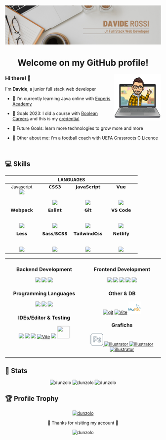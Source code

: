 <p align="center">
	<img src="pics/header.png">
</p>
<h1 align="center">Welcome on my GitHub profile!</h1>
<img align='right' src="pics/laptop_wave.png" width="30%" max-width="100%">
<h3>Hi there! 👋</h3> 
<p>I'm <strong>Davide</strong>, a junior full stack web developer</p>

<!-- - 🌱 I’m currently working on web development technologies -->

- 🌱 I’m currently learning Java online with [Experis Academy](https://www.experisacademy.it/)

- 🎯 Goals 2023: I did a course with [Boolean Careers](https://boolean.careers/) and this is my [credential](https://www.credential.net/8ad6f264-1529-47f0-941b-cca2c4099af5#gs.wg8vw8)

- 🔭 Future Goals: learn more technologies to grow more and more

- 📖 Other about me: i'm a football coach with UEFA Grassroots C Licence

<br />

## 💻 Skills 
<table align="center">
  <thead>
    <tr valign="top">
      <th colspan="4"><span>LANGUAGES</span></th>
    </tr>
  </thead>
  <tbody>
    <tr valign="top">
      <td width="25%" align="center">
        <span>Javascript</span><br>
        <img height="64px" src="![image](https://github.com/dunzolo/dunzolo/assets/112269790/b688aca4-90ac-427d-a47f-0a9bf58e6b71)">
      </td>
      <td width="25%" align="center">
        <span>𝗖𝗦𝗦𝟯</span><br><br><br>
        <img height="64px" src="https://cdn.svgporn.com/logos/css-3.svg">
      </td>
      <td width="25%" align="center">
        <span>𝗝𝗮𝘃𝗮𝗦𝗰𝗿𝗶𝗽𝘁</span><br><br><br>
        <img height="64px" src="https://cdn.svgporn.com/logos/javascript.svg">
      </td>
      <td width="25%" align="center">
        <span>𝗩𝘂𝗲</span><br><br><br>
        <img height="64px" src="https://cdn.svgporn.com/logos/vue.svg">
      </td>
    </tr>
    <tr valign="top">
      <td width="25%" align="center">
        <span>𝗪𝗲𝗯𝗽𝗮𝗰𝗸</span><br><br><br>
        <img height="64px" src="https://cdn.svgporn.com/logos/webpack.svg">
      </td>
      <td width="25%" align="center">
        <span>𝗘𝘀𝗹𝗶𝗻𝘁</span><br><br><br>
        <img height="64px" src="https://cdn.svgporn.com/logos/eslint.svg">
      </td>
      <td width="25%" align="center">
        <span>𝗚𝗶𝘁</span><br><br><br>
        <img height="64px" src="https://cdn.svgporn.com/logos/git-icon.svg">
      </td>
      <td width="25%" align="center">
        <span>𝗩𝗦 𝗖𝗼𝗱𝗲</span><br><br><br>
        <img height="64px" src="https://cdn.svgporn.com/logos/visual-studio-code.svg">
      </td>
    </tr>
    <tr valign="top">
      <td width="25%" align="center">
        <span>𝗟𝗲𝘀𝘀</span><br><br><br>
        <img height="64px" src="https://cdn.svgporn.com/logos/less.svg">
      </td>
      <td width="25%" align="center">
        <span>𝗦𝗮𝘀𝘀/𝗦𝗖𝗦𝗦</span><br><br><br>
        <img height="64px" src="https://cdn.svgporn.com/logos/sass.svg">
      </td>
      <td width="25%" align="center">
        <span>𝗧𝗮𝗶𝗹𝘄𝗶𝗻𝗱𝗖𝘀𝘀</span><br><br><br>
        <img height="64px" src="https://cdn.svgporn.com/logos/tailwindcss-icon.svg">
      </td>
      <td width="25%" align="center">
        <span>𝗡𝗲𝘁𝗹𝗶𝗳𝘆</span><br><br><br>
        <img height="64px" src="https://cdn.svgporn.com/logos/netlify.svg">
      </td>
    </tr>
  </tbody>
</table>

<table align="center"><tr><td valign="top" width="350">
<h3 align="center">Backend Development</h3>
<p align="center"> 
<a href="https://nodejs.org"><img src="https://skillicons.dev/icons?i=nodejs"/></a>
<a href="https://spring.io/"><img src="https://skillicons.dev/icons?i=spring"/></a>
<!-- <a href="https://https://www.yiiframework.com/"><img src="https://skillicons.dev/icons?i=yii"/></a> -->
<a href="https://laravel.com/"><img src="https://skillicons.dev/icons?i=laravel"/></a>


<h3 align="center">Programming Languages</h3>
<p align="center">
<a href="https://developer.mozilla.org/en-US/docs/Web/JavaScript" ><img src="https://skillicons.dev/icons?i=javascript"/></a>
<a href="https://www.php.net/"><img src="https://skillicons.dev/icons?i=php"/></a>
<a href="https://docs.oracle.com/en/java/"><img src="https://skillicons.dev/icons?i=java"/></a>
</p>

<h3 align="center">IDEs/Editor & Testing</h3>
<p align="center"> 
<a><img src="https://skillicons.dev/icons?i=atom"/></a> 
<a href="https://code.visualstudio.com/"><img src="https://skillicons.dev/icons?i=vscode"/></a> 
<a href="https://postman.com"><img src="https://skillicons.dev/icons?i=postman"/></a> 
<a href="https://www.phpmyadmin.net/"><img src="https://www.vectorlogo.zone/logos/phpmyadmin/phpmyadmin-ar21.svg" width="40" height="40" alt="Vite" /></a>
<a href="https://eclipseide.org/"><img src="https://skillicons.dev/icons?i=eclipse"/></a>
<a href="https://eclipseide.org/"><img src="https://user-images.githubusercontent.com/112269790/245492831-81f1069b-708b-4b16-a4c5-c4691e7eede7.png" width="40" height="40"</a></p>

</td><td valign="top" width="350">
<h3 align="center">Frontend Development</h3>
<p align="center"> 
<a href="https://developer.mozilla.org/en-US/docs/Glossary/HTML5"><img src="https://skillicons.dev/icons?i=html"/></a>
<a href="https://www.w3.org/TR/CSS/#css"><img src="https://skillicons.dev/icons?i=css"/></a>
<a href="https://getbootstrap.com/"><img src="https://skillicons.dev/icons?i=bootstrap"/></a>
<a href="https://sass-lang.com"><img src="https://skillicons.dev/icons?i=sass"/></a>
<a href="https://vuejs.org/"><img src="https://skillicons.dev/icons?i=vue"/></a>
  
<h3 align="center">Other & DB</h3>
<p align="center"> 
<a href="https://git-scm.com/" > <img src="https://www.vectorlogo.zone/logos/git-scm/git-scm-icon.svg" alt="git" width="40" height="40"/></a>
<a href="https://vitejs.dev/" target="_blank" rel="noreferrer"><img src="https://raw.githubusercontent.com/danielcranney/readme-generator/main/public/icons/skills/vite-colored.svg" width="40" height="40" alt="Vite" /></a>
<a href="https://www.mysql.com/"> <img src="https://raw.githubusercontent.com/devicons/devicon/master/icons/mysql/mysql-original-wordmark.svg" alt="mysql" width="40" height="40"/> </a>
</p>

<h3 align="center">Grafichs</h3>
<p align="center">
<a href="https://www.photoshop.com/en" target="_blank" rel="noreferrer"> <img src="https://raw.githubusercontent.com/devicons/devicon/master/icons/photoshop/photoshop-line.svg" alt="photoshop" width="40" height="40"/> </a>
<a href="https://www.adobe.com/in/products/illustrator.html" target="_blank" rel="noreferrer"> <img src="https://www.vectorlogo.zone/logos/adobe_illustrator/adobe_illustrator-icon.svg" alt="illustrator" width="40" height="40"/> </a>
<a href="https://www.canva.com/" target="_blank" rel="noreferrer"> <img src="https://www.vectorlogo.zone/logos/canva/canva-icon.svg" alt="illustrator" width="40" height="40"/> </a>
<a href="https://www.gimp.org/" target="_blank" rel="noreferrer"> <img src="https://www.vectorlogo.zone/logos/gimp/gimp-icon.svg" alt="illustrator" width="40" height="40"/> </a>
</p>
 
</td></tr></table>

## 📝 Stats
<p align="center">
    <img src="https://github-readme-stats.vercel.app/api/top-langs?username=dunzolo&show_icons=true&locale=en&layout=compact" width="225" alt="dunzolo" />
    <img src="https://github-readme-stats.vercel.app/api?username=dunzolo&show_icons=true&locale=en" width="296" alt="dunzolo" />
    <img src="https://github-readme-streak-stats.herokuapp.com/?user=dunzolo&" width="315" alt="dunzolo"/>
</p>

## 🏆 Profile Trophy
<p align="center"> <a href="https://github.com/ryo-ma/github-profile-trophy"><img src="https://github-profile-trophy.vercel.app/?username=dunzolo&theme=juicyfresh&no-bg=true&no-frame=true&column=7" alt="dunzolo"/></a> </p>

<p align="center"> 🙏 Thanks for visiting my account 🙏</p>
<p align="center"> <img src="https://komarev.com/ghpvc/?username=dunzolo&label=Profile%20views&color=0e75b6&style=flat" alt="dunzolo" /></p>
